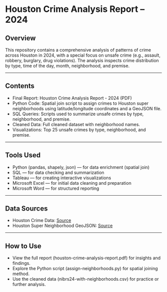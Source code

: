 # Houston Crime Analysis Report – 2024

## Overview
This repository contains a comprehensive analysis of patterns of crime across Houston in 2024, with a special focus on unsafe crime (e.g., assault, robbery, burglary, drug violations). The analysis inspects crime distribution by type, time of the day, month, neighborhood, and premise. 

---

## Contents
- Final Report: Houston Crime Analysis Report - 2024 (PDF)
- Python Code: Spatial join script to assign crimes to Houston super neighborhoods using latitude/longitude coordinates and a GeoJSON file.
- SQL Queries: Scripts used to summarize unsafe crimes by type, neighborhood, and premise.
- Cleaned Data: Full cleaned dataset with neighborhood names.
- Visualizations: Top 25 unsafe crimes by type, neighborhood, and premise.

---

## Tools Used
- Python (pandas, shapely, json) — for data enrichment (spatial join)
- SQL — for data checking and summarization
- Tableau — for creating interactive visualizations
- Microsoft Excel — for initial data cleaning and preparation
- Microsoft Word — for structured reporting

---

## Data Sources
- Houston Crime Data: [Source](https://www.houstontx.gov/police/cs/Monthly_Crime_Data_by_Street_and_Police_Beat.htm)
- Houston Super Neighborhood GeoJSON: [Source](https://github.com/codeforgermany/click_that_hood/blob/main/public/data/houston.geojson)

---

## How to Use
- View the full report (houston-crime-analysis-report.pdf) for insights and findings.
- Explore the Python script (assign-neighborhoods.py) for spatial joining method.
- Use the cleaned data (nibrs24-with-neighborhoods.csv) for practice or further analysis.
